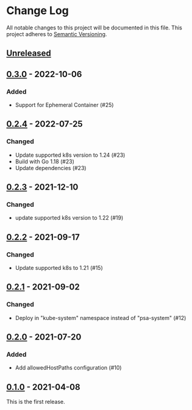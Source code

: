 # Change Log

All notable changes to this project will be documented in this file.
This project adheres to [Semantic Versioning](http://semver.org/).

## [Unreleased]

## [0.3.0] - 2022-10-06

### Added

- Support for Ephemeral Container (#25)

## [0.2.4] - 2022-07-25

### Changed

- Update supported k8s version to 1.24 (#23)
- Build with Go 1.18 (#23)
- Update dependencies (#23)

## [0.2.3] - 2021-12-10

### Changed

- update supported k8s version to 1.22 (#19)

## [0.2.2] - 2021-09-17

### Changed

- Update supported k8s to 1.21 (#15)

## [0.2.1] - 2021-09-02

### Changed

- Deploy in "kube-system" namespace instead of "psa-system" (#12)

## [0.2.0] - 2021-07-20

### Added

- Add allowedHostPaths configuration (#10)

## [0.1.0] - 2021-04-08

This is the first release.

[Unreleased]: https://github.com/cybozu-go/pod-security-admission/compare/v0.3.0...HEAD
[0.3.0]: https://github.com/cybozu-go/pod-security-admission/compare/v0.2.4...v0.3.0
[0.2.4]: https://github.com/cybozu-go/pod-security-admission/compare/v0.2.3...v0.2.4
[0.2.3]: https://github.com/cybozu-go/pod-security-admission/compare/v0.2.2...v0.2.3
[0.2.2]: https://github.com/cybozu-go/pod-security-admission/compare/v0.2.1...v0.2.2
[0.2.1]: https://github.com/cybozu-go/pod-security-admission/compare/v0.2.0...v0.2.1
[0.2.0]: https://github.com/cybozu-go/pod-security-admission/compare/v0.1.0...v0.2.0
[0.1.0]: https://github.com/cybozu-go/pod-security-admission/compare/1468d8fc5862faccd4c0444b1d7721798ffe6080...v0.1.0
